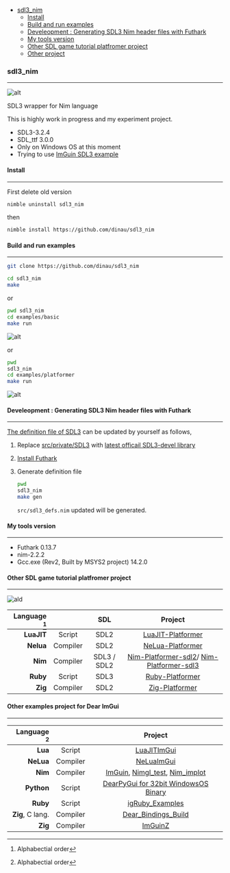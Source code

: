 <!-- START doctoc generated TOC please keep comment here to allow auto update -->
<!-- DON'T EDIT THIS SECTION, INSTEAD RE-RUN doctoc TO UPDATE -->

- [sdl3_nim](#sdl3_nim)
  - [Install](#install)
  - [Build and run examples](#build-and-run-examples)
  - [Develeopment : Generating SDL3 Nim header files with Futhark](#develeopment--generating-sdl3-nim-header-files-with-futhark)
  - [My tools version](#my-tools-version)
  - [Other SDL game tutorial platfromer project](#other-sdl-game-tutorial-platfromer-project)
  - [Other project](#other-project)

<!-- END doctoc generated TOC please keep comment here to allow auto update -->

### sdl3_nim

---

![alt](https://github.com/dinau/sdl3_nim/actions/workflows/windows.yml/badge.svg)  

SDL3 wrapper for Nim language

This is highly work in progress and my experiment project.


- SDL3-3.2.4
- SDL_ttf 3.0.0
- Only on Windows OS at this moment
- Trying to use [ImGuin SDL3 example](https://github.com/dinau/imguin_examples#glfw_opengl3_image_load--sdl2_opengl3---sdl3_opengl3)


#### Install

---


First delete old version 

```sh
nimble uninstall sdl3_nim
```

then

```sh
nimble install https://github.com/dinau/sdl3_nim 
```

#### Build and run examples

---

```sh
git clone https://github.com/dinau/sdl3_nim
```

```sh
cd sdl3_nim
make 
```

or 

```sh
pwd sdl3_nim
cd examples/basic
make run
```

![alt](https://github.com/dinau/sdl3_nim/raw/main/src/private/img/basic-nim-sdl3.gif)  

or

```sh
pwd 
sdl3_nim
cd examples/platformer
make run
```

![alt](https://github.com/dinau/sdl3_nim/raw/main/src/private/img/platformer-nim-sdl3.gif)  

#### Develeopment : Generating SDL3 Nim header files with Futhark

---

[The definition file of SDL3](src/sdl3_defs.nim) can be updated by yourself as follows, 

1. Replace [src/private/SDL3](src/private/SDL3) with  [latest officail SDL3-devel library](https://github.com/libsdl-org/SDL/releases)
1. [Install Futhark](https://github.com/PMunch/futhark#installation)
1. Generate definition file

   ```sh
   pwd 
   sdl3_nim
   make gen
   ```

   `src/sdl3_defs.nim` updated will be generated.

#### My tools version 

---

- Futhark 0.13.7
- nim-2.2.2
- Gcc.exe (Rev2, Built by MSYS2 project) 14.2.0

#### Other SDL game tutorial platfromer project

---

![ald](https://github.com/dinau/luajit-platformer/raw/main/img/platformer-luajit-sdl2.gif)

| Language    [^order] |          | SDL         | Project                                                                                                                                               |
| -------------------: | :---:    | :---:       | :----------------------------------------------------------------:                                                                                    |
| **LuaJIT**           | Script   | SDL2        | [LuaJIT-Platformer](https://github.com/dinau/luajit-platformer)
| **Nelua**            | Compiler | SDL2        | [NeLua-Platformer](https://github.com/dinau/nelua-platformer)
| **Nim**              | Compiler | SDL3 / SDL2 | [Nim-Platformer-sdl2](https://github.com/def-/nim-platformer)/ [Nim-Platformer-sdl3](https://github.com/dinau/sdl3_nim/tree/main/examples/platformer) |
| **Ruby**             | Script   | SDL3        | [Ruby-Platformer](https://github.com/dinau/ruby-platformer)                                                                                           |
| **Zig**              | Compiler | SDL2        | [Zig-Platformer](https://github.com/dinau/zig-platformer)                                                                                             |

[^order]: Alphabectial order

#### Other examples project for Dear ImGui

---

| Language [^order]    |          | Project                                                                                                                                         |
| -------------------: | :---:    | :----------------------------------------------------------------:                                                                              |
| **Lua**              | Script   | [LuaJITImGui](https://github.com/dinau/luajitImGui)                                                                                             |
| **NeLua**            | Compiler | [NeLuaImGui](https://github.com/dinau/neluaImGui)                                                                                               |
| **Nim**              | Compiler | [ImGuin](https://github.com/dinau/imguin), [Nimgl_test](https://github.com/dinau/nimgl_test), [Nim_implot](https://github.com/dinau/nim_implot) |
| **Python**           | Script   | [DearPyGui for 32bit WindowsOS Binary](https://github.com/dinau/DearPyGui32/tree/win32)                                                         |
| **Ruby**             | Script   | [igRuby_Examples](https://github.com/dinau/igruby_examples)                                                                                     |
| **Zig**, C lang.     | Compiler | [Dear_Bindings_Build](https://github.com/dinau/dear_bindings_build)                                                                             |
| **Zig**              | Compiler | [ImGuinZ](https://github.com/dinau/imguinz)                                                                                                     |
